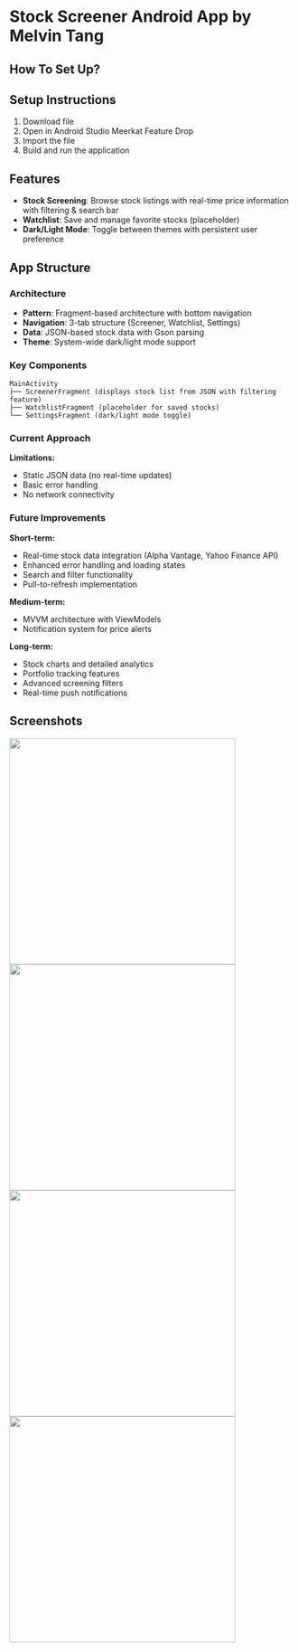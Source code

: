 # Stock Screener Android App by Melvin Tang

## How To Set Up?
## Setup Instructions

1. Download file
2. Open in Android Studio Meerkat Feature Drop
3. Import the file
3. Build and run the application

## Features

- **Stock Screening**: Browse stock listings with real-time price information with filtering & search bar
- **Watchlist**: Save and manage favorite stocks (placeholder)
- **Dark/Light Mode**: Toggle between themes with persistent user preference

## App Structure

### Architecture
- **Pattern**: Fragment-based architecture with bottom navigation
- **Navigation**: 3-tab structure (Screener, Watchlist, Settings)
- **Data**: JSON-based stock data with Gson parsing
- **Theme**: System-wide dark/light mode support

### Key Components

```
MainActivity
├── ScreenerFragment (displays stock list from JSON with filtering feature)
├── WatchlistFragment (placeholder for saved stocks)
└── SettingsFragment (dark/light mode toggle)
```

### Current Approach
**Limitations:**
- Static JSON data (no real-time updates)
- Basic error handling
- No network connectivity

### Future Improvements

**Short-term:**
- Real-time stock data integration (Alpha Vantage, Yahoo Finance API)
- Enhanced error handling and loading states
- Search and filter functionality
- Pull-to-refresh implementation

**Medium-term:**
- MVVM architecture with ViewModels
- Notification system for price alerts

**Long-term:**
- Stock charts and detailed analytics
- Portfolio tracking features
- Advanced screening filters
- Real-time push notifications

## Screenshots
<img src="https://github.com/user-attachments/assets/5c629e27-a0ed-4e12-8724-c7a3f57a627b" width="400" />
<img src="https://github.com/user-attachments/assets/b542aeb5-1d81-4b9a-93b6-66a9a4747edf" width="400" />
<img src="https://github.com/user-attachments/assets/12762bc6-cfb5-479f-b6ac-9ed7ad03ca5e" width="400" />
<img src="https://github.com/user-attachments/assets/51605a9b-891b-46ef-ba77-711f17c9ab81" width="400" />




